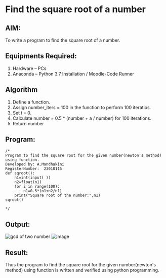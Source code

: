 # Find the square root of a number

## AIM:
To write a program to find the square root of a number.

## Equipments Required:
1. Hardware – PCs
2. Anaconda – Python 3.7 Installation / Moodle-Code Runner

## Algorithm
1. Define a function.
2. Assign number_iters = 100 in the function to perform 100 iteratios.
3. Set i = 0.
4. Calculate  number = 0.5 * (number + a / number) for 100 iterations.
5. Return number

## Program:
```
/*
Program to find the square root for the given number(newton's method) using function.
Developed by: A.Mandhakini
RegisterNumber:  23010115
def sqroot():
    n1=int(input( ))
    n2=float(n1)
    for i in range(100):
        n1=0.5*(n1+n2/n1)
    print("Square root of the number:",n1)
sqroot()

*/
```

## Output:
![gcd of two number](gcd.png)
![image](https://github.com/MandhakiniA/Square-root-of-a-number/assets/150005194/a5b2dad1-d358-423b-8ad9-fe2bdf7a4ca7)



## Result:
Thus the program to find the square root for the given number(newton's method) using function is written and verified using python programming.
